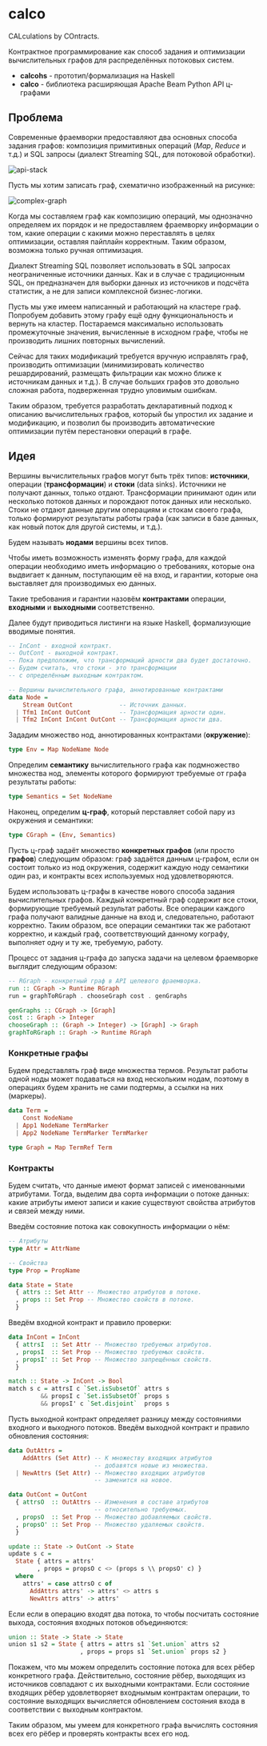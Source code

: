 # calco

CALculations by COntracts.

Контрактное программирование как способ задания и оптимизации вычислительных графов для распределённых потоковых систем.

- **calcohs** - прототип/формализация на Haskell
- **calco** - библиотека расширяющая Apache Beam Python API ц-графами


## Проблема

Современные фраемворки предоставляют два основных способа задания графов: композиция примитивных операций (*Map*, *Reduce* и т.д.) и SQL запросы (диалект Streaming SQL, для потоковой обработки).

![api-stack](https://flink.apache.org/img/api-stack.png)

Пусть мы хотим записать граф, схематично изображенный на рисунке:

![complex-graph](https://user-images.githubusercontent.com/25281147/101049464-9a97be80-3594-11eb-85b3-5947cae5b72c.jpg)

Когда мы составляем граф как композицию операций,
мы однозначно определяем их порядок и не предоставляем фраемворку информации о том,
какие операции с какими можно переставлять в целях оптимизации, оставляя пайплайн корректным.
Таким образом, возможна только ручная оптимизация.

Диалект Streaming SQL позволяет использовать в SQL запросах неограниченные источники данных.
Как и в случае с традиционным SQL, он предназначен для выборки данных из источников и подсчёта статистик, а не для записи комплексной бизнес-логики.

Пусть мы уже имеем написанный и работающий на кластере граф.
Попробуем добавить этому графу ещё одну функциональность и вернуть на кластер.
Постараемся максимально использовать промежуточные значения, вычисленные в исходном графе, чтобы не производить лишних повторных вычислений.

Сейчас для таких модификаций требуется вручную исправлять граф, производить оптимизации (минимизировать количество решардирований, размещать фильтрации как можно ближе к источникам данных и т.д.). В случае больших графов это довольно сложная работа, подверженная трудно уловимым ошибкам.

Таким образом, требуется разработать декларативный подход к описанию вычислительных графов, который бы упростил их задание и модификацию, и позволил бы производить автоматические оптимизации путём перестановки операций в графе.


## Идея

Вершины вычислительных графов могут быть трёх типов: **источники**, операции (**трансформации**) и **стоки** (data sinks). Источники не получают данных, только отдают. Трансформации принимают один или несколько потоков данных и порождают поток данных или несколько. Стоки не отдают данные другим операциям и стокам своего графа, только формируют результаты работы графа (как записи в базе данных, как новый поток для другой системы, и т.д.).

Будем называть **нодами** вершины всех типов.

Чтобы иметь возможность изменять форму графа, для каждой операции необходимо иметь информацию о требованиях, которые она выдвигает к данным, поступающим её на вход, и гарантии, которые она выставляет для производимых ею данных.

Такие требования и гарантии назовём **контрактами** операции, **входными** и **выходными** соответственно.

Далее будут приводиться листинги на языке Haskell, формализующие вводимые понятия.

```haskell
-- InCont - входной контракт.
-- OutCont - выходной контракт.
-- Пока предположим, что трансформаций арности два будет достаточно.
-- Будем считать, что стоки - это трансформации
-- с определённым выходным контрактом.

-- Вершины вычислительного графа, аннотированные контрактами
data Node =
    Stream OutCont             -- Источник данных.
  | Tfm1 InCont OutCont        -- Трансформация арности один.
  | Tfm2 InCont InCont OutCont -- Трансформация арности два.
```

Зададим множество нод, аннотированных контрактами (**окружение**):
```haskell
type Env = Map NodeName Node
```

Определим **семантику** вычислительного графа как подмножество множества нод, элементы которого формируют требуемые от графа результаты работы:
```haskell
type Semantics = Set NodeName
```

Наконец, определим **ц-граф**, который перставляет собой пару из окружения и семантики:
```haskell
type CGraph = (Env, Semantics)
```

Пусть ц-граф задаёт множество **конкретных графов** (или просто **графов**) следующим образом:
граф задаётся данным ц-графом, если он состоит только из нод окружения, содержит каждую ноду семантики один раз, и контракты всех используемых нод удовлетворяются.

Будем использовать ц-графы в качестве нового способа задания вычислительных графов.
Каждый конкретный граф содержит все стоки, формирующие требуемый результат работы.
Все операции каждого графа получают валидные данные на вход и, следовательно, работают корректно.
Таким образом, все операции семантики так же работают корректно, и каждый граф, соответствующий данному кографу, выполняет одну и ту же, требуемую, работу.

Процесс от задания ц-графа до запуска задачи на целевом фраемворке выглядит следующим образом:
```haskell
-- RGraph - конкретный граф в API целевого фраемворка.
run :: CGraph -> Runtime RGraph
run = graphToRGraph . chooseGraph cost . genGraphs

genGraphs :: CGraph -> [Graph]
cost :: Graph -> Integer
chooseGraph :: (Graph -> Integer) -> [Graph] -> Graph
graphToRGraph :: Graph -> Runtime RGraph
```

### Конкретные графы

Будем представлять граф виде множества термов. Результат работы одной ноды может подаваться на вход нескольким нодам, поэтому в операциях будем хранить не сами подтермы, а ссылки на них (маркеры).

```haskell
data Term =
    Const NodeName
  | App1 NodeName TermMarker
  | App2 NodeName TermMarker TermMarker

type Graph = Map TermRef Term
```

### Контракты

Будем считать, что данные имеют формат записей с именованными атрибутами.
Тогда, выделим два сорта информации о потоке данных: какие атрибуты имеют записи и какие существуют свойства атрибутов и связей между ними.

Введём состояние потока как совокупность информации о нём:
```haskell
-- Атрибуты
type Attr = AttrName

-- Свойства
type Prop = PropName

data State = State
  { attrs :: Set Attr -- Множество атрибутов в потоке.
  , props :: Set Prop -- Множество свойств в потоке.
  }
```

Введём входной контракт и правило проверки:
```haskell
data InCont = InCont
  { attrsI  :: Set Attr -- Множество требуемых атрибутов.
  , propsI  :: Set Prop -- Множество требуемых свойств.
  , propsI' :: Set Prop -- Множество запрещённых свойств.
  }

match :: State -> InCont -> Bool
match s c = attrsI c `Set.isSubsetOf` attrs s
         && propsI c `Set.isSubsetOf` props s
         && propsI' c `Set.disjoint`  props s
```

Пусть выходной контракт определяет разницу между состояниями входного и выходного потоков. Введём выходной контракт и правило обновления состояния:

```haskell
data OutAttrs =
    AddAttrs (Set Attr) -- К множеству входящих атрибутов
                        -- добавятся новые из множества.
  | NewAttrs (Set Attr) -- Множество входящих атрибутов
                        -- заменится на новое.

data OutCont = OutCont
  { attrsO  :: OutAttrs -- Изменения в составе атрибутов
                        -- относительно требуемых.
  , propsO  :: Set Prop -- Множество добавляемых свойств.
  , propsO' :: Set Prop -- Множество удаляемых свойств.
  }

update :: State -> OutCont -> State
update s c =
  State { attrs = attrs'
        , props = propsO c <> (props s \\ propsO' c) }
  where
    attrs' = case attrsO c of
      AddAttrs attrs' -> attrs' <> attrs s
      NewAttrs attrs' -> attrs'
```

Если если в операцию входят два потока, то чтобы посчитать состояние выхода, состояния входных потоков объединяются:

```haskell
union :: State -> State -> State
union s1 s2 = State { attrs = attrs s1 `Set.union` attrs s2
                    , props = props s1 `Set.union` props s2 }
```

Покажем, что мы можем определить состояние потока для всех рёбер конкретного графа. Действительно, состояние рёбер, выходящих из источников совпадают с их выходными контрактами. Если состояние входящих рёбер удовлетворяет входнымым контрактам операции, то состояние выходящих вычисляется обновлением состояния входа в соответствии с выходным контрактом.

Таким образом, мы умеем для конкретного графа вычислять состояния всех его рёбер и проверять контракты всех его нод.
